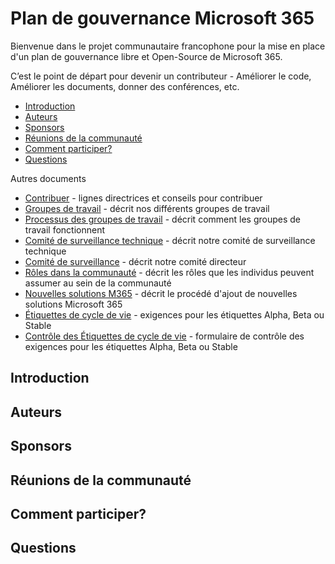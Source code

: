 # Plan de gouvernance Microsoft 365

Bienvenue dans le projet communautaire francophone pour la mise en place d'un plan de gouvernance libre et Open-Source de Microsoft 365.

C’est le point de départ pour devenir un contributeur - Améliorer le code, Améliorer les documents, donner des conférences, etc.

- [Introduction](#introduction)
- [Auteurs](#auteurs)
- [Sponsors](#sponsors)
- [Réunions de la communauté](#réunions-de-la-communauté)
- [Comment participer?](#comment-participer)
- [Questions](#questions)

Autres documents

- [Contribuer](CONTRIBUER.md) - lignes directrices et conseils pour contribuer
- [Groupes de travail](GROUPES-TRAVAIL.md) - décrit nos différents groupes de travail
- [Processus des groupes de travail](PROCESSUS-GROUPES-TRAVAIL.md) - décrit comment les groupes de travail fonctionnent
- [Comité de surveillance technique](COMITE-SURVEILLANCE-TECH.md) - décrit notre comité de surveillance technique
- [Comité de surveillance](COMITE-SURVEILLANCE.md) - décrit notre comité directeur
- [Rôles dans la communauté](ROLES.md) - décrit les rôles que les individus peuvent assumer au sein de la communauté
- [Nouvelles solutions M365](NOUVELLES-SOLUTIONS.md) - décrit le procédé d'ajout de nouvelles solutions Microsoft 365
- [Étiquettes de cycle de vie](ETIQUETTES-CYCLEDEVIE.md) - exigences pour les étiquettes Alpha, Beta ou Stable
- [Contrôle des Étiquettes de cycle de vie](CONTROLE-ETIQUETTES-CYCLEDEVIE.md) - formulaire de contrôle des exigences pour les étiquettes Alpha, Beta ou Stable

## Introduction

## Auteurs

## Sponsors

## Réunions de la communauté

## Comment participer?

## Questions
